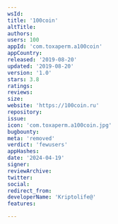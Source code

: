 ```yaml
---
wsId: 
title: '100coin'
altTitle: 
authors: 
users: 100
appId: 'com.toxaperm.a100coin'
appCountry: 
released: '2019-08-20'
updated: '2019-08-20'
version: '1.0'
stars: 3.8
ratings: 
reviews: 
size: 
website: 'https://100coin.ru'
repository: 
issue: 
icon: 'com.toxaperm.a100coin.jpg'
bugbounty: 
meta: 'removed'
verdict: 'fewusers'
appHashes: 
date: '2024-04-19'
signer: 
reviewArchive: 
twitter: 
social: 
redirect_from: 
developerName: 'Kriptolife@'
features: 

---
```


